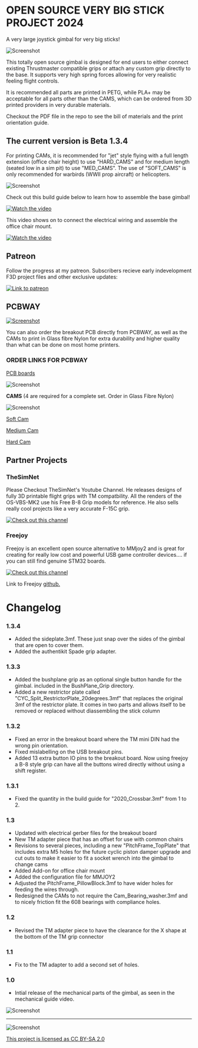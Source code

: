 # OPEN SOURCE VERY BIG STICK PROJECT 2024
A very large joystick gimbal for very big sticks!

![Screenshot](images/OSVBS_timelapse.gif)

This totally open source gimbal is designed for end users to either connect existing Thrustmaster compatible grips or attach any custom grip directly to the base. It supports very high spring forces allowing for very realistic feeling flight controls.

It is recommended all parts are printed in PETG, while PLA+ may be acceptable for all parts other than the CAMS, which can be ordered from 3D printed providers in very durable materials.

Checkout the PDF file in the repo to see the bill of materials and the print orientation guide. 

## The current version is Beta 1.3.4

For printing CAMs, it is recommended for "jet" style flying with a full length extension (office chair height) to use "HARD_CAMS" and for medium length (seated low in a sim pit) to use "MED_CAMS". The use of "SOFT_CAMS" is only recommended for warbirds (WWII prop aircraft) or helicopters.

![Screenshot](images/camoptions.png)

Check out this build guide below to learn how to assemble the base gimbal!

[![Watch the video](images/thumbnail.png)](https://www.youtube.com/watch?v=IdYbF5dOYag)

This video shows on to connect the electrical wiring and assemble the office chair mount.

[![Watch the video](images/thumbnail2.png)](https://youtu.be/jo0v6YuI9vU)

## Patreon
Follow the progress at my patreon. Subscribers recieve early indevelopment F3D project files and other exclusive updates:

[![Link to patreon](images/PatreonLogo.png)](https://www.patreon.com/RightRudderLeftStick)


## PCBWAY

[![Screenshot](images/PCBWAY.png)](https://pcbway.com/g/jks8J3)

You can also order the breakout PCB directly from PCBWAY, as well as the CAMs to print in Glass fibre Nylon for extra durability and higher quality than what can be done on most home printers.

### ORDER LINKS FOR PCBWAY
[PCB boards](https://www.pcbway.com/project/shareproject/Open_Source_Very_Large_Stick_Freejoy_MMjoy2_breakout_board_f66f472f.html)

![Screenshot](images/PCBBoards.png)

**CAMS** 
(4 are required for a complete set. Order in Glass Fibre Nylon)

![Screenshot](images/GFCams.png)

[Soft Cam](https://www.pcbway.com/project/shareproject/Open_Source_Very_Large_Stick_SOFT_CAM_c2835ecf.html)

[Medium Cam](https://www.pcbway.com/project/shareproject/Open_Source_Very_Large_Stick_MEDIUM_CAM_0f6965ab.html)

[Hard Cam](https://www.pcbway.com/project/shareproject/Open_Source_Very_Large_Stick_HARD_CAM_c53480e9.html)

## Partner Projects

### TheSimNet

Please Checkout TheSimNet's Youtube Channel. He releases designs of fully 3D printable flight grips with TM compatbility. All the renders of the OS-VBS-MK2 use his Free B-8 Grip models for reference. He also sells really cool projects like a very accurate F-15C grip. 

[![Check out this channel](images/TheSimNetBanner.PNG)](https://youtu.be/-zjJm-5tHko)

### Freejoy

Freejoy is an excellent open source alternative to MMjoy2 and is great for creating for really low cost and powerful USB game controller devices.... if you can still find genuine STM32 boards. 

[![Check out this channel](images/Freejoymain.png)](https://github.com/FreeJoy-Team/FreeJoy)

Link to Freejoy [github.](https://github.com/FreeJoy-Team/FreeJoy)

# Changelog

### 1.3.4
- Added the sideplate.3mf. These just snap over the sides of the gimbal that are open to cover them.
- Added the authentikit Spade grip adapter.

### 1.3.3
- Added the bushplane grip as an optional single button handle for the gimbal. included in the BushPlane_Grip directory.
- Added a new restrictor plate called "CYC_Split_RestrictorPlate_20degrees.3mf" that replaces the original 3mf of the restrictor plate. It comes in two parts and allows itself to be removed or replaced without diassembling the stick column

### 1.3.2

- Fixed an error in the breakout board where the TM mini DIN had the wrong pin orientation. 
- Fixed mislabelling on the USB breakout pins.
- Added 13 extra button IO pins to the breakout board. Now using freejoy a B-8 style grip can have all the buttons wired directly without using a shift register.

### 1.3.1

- Fixed the quantity in the build guide for "2020_Crossbar.3mf" from 1 to 2.

### 1.3

- Updated with electrical gerber files for the breakout board
- New TM adapter piece that has an offset for use with common chairs
- Revisions to several pieces, including a new "PitchFrame_TopPlate" that includes extra M5 holes for the future cyclic piston damper upgrade and cut outs to make it easier to fit a socket wrench into the gimbal to change cams
- Added Add-on for office chair mount
- Added the configuration file for MMJOY2
- Adjusted the PitchFrame_PillowBlock.3mf to have wider holes for feeding the wires through.
- Redesigned the CAMs to not require the Cam_Bearing_washer.3mf and to nicely friction fit the 608 bearings with compliance holes.

### 1.2
- Revised the TM adapter piece to have the clearance for the X shape at the bottom of the TM grip connector

### 1.1

- Fix to the TM adapter to add a second set of holes.

### 1.0

- Intial release of the mechanical parts of the gimbal, as seen in the mechanical guide video.

![Screenshot](images/HeaderImage.PNG)

---

![Screenshot](images/by-sa.png)

[This project is licensed as CC BY-SA 2.0](https://creativecommons.org/licenses/by-sa/2.0/)
